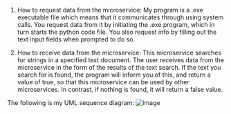 1. How to request data from the microservice:
My program is a .exe executable file which means that it communicates through using system calls.  You request data from it by initiating the .exe program, which in turn starts the python code file.  You also request info by filling out the text input fields when prompted to do so.

2. How to receive data from the microservice:
This microservice searches for strings in a specified text document. The user receives data from the microservice in the form of the results of the text search.  If the text you search for is found, the program will inform you of this, and return a value of true, so that this microservice can be used by other microservices. In contrast, if nothing is found, it will return a false value.

The following is my UML sequence diagram:
![image](https://github.com/SawyerFedderly/CS361/assets/131832431/eeced676-138d-4bef-9357-6ceb0af9b4d0)
